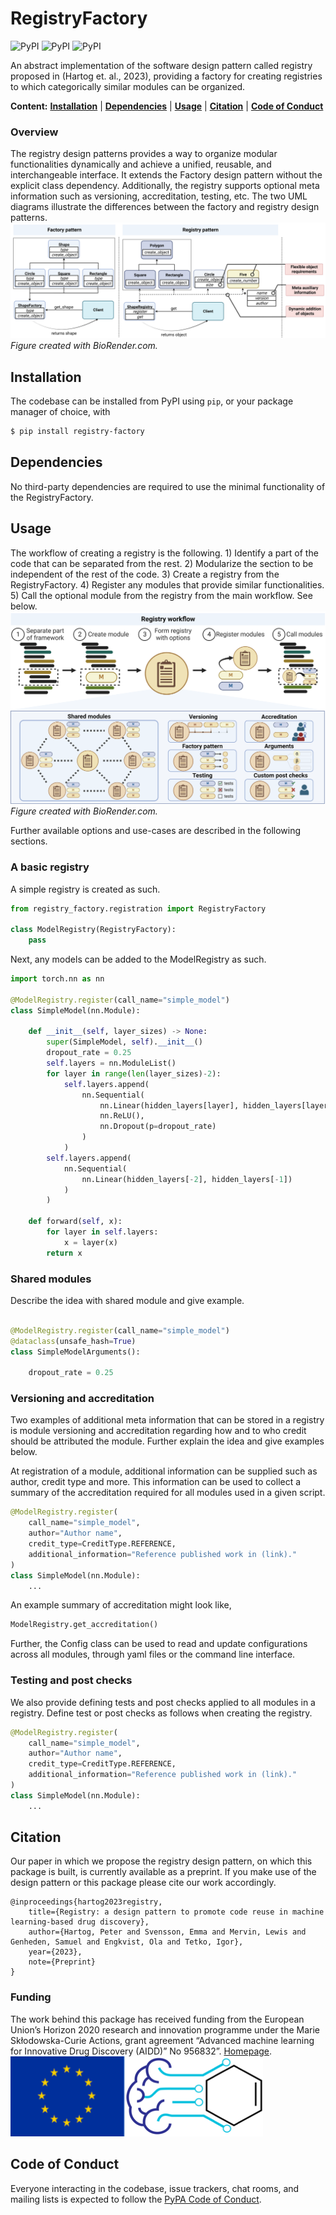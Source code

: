 # RegistryFactory

![PyPI](https://img.shields.io/pypi/v/registry-factory)
![PyPI](https://img.shields.io/pypi/pyversions/registry-factory)
![PyPI](https://img.shields.io/github/license/aidd-msca/registry-factory)

An abstract implementation of the software design pattern called registry proposed in (Hartog et. al., 2023), 
providing a factory for creating registries to which categorically similar modules can be organized.

**Content:** 
**[Installation](#installation)**
| **[Dependencies](#dependencies)**
| **[Usage](#usage)**
| **[Citation](#citation)**
| **[Code of Conduct](#code-of-conduct)**

### Overview
The registry design patterns provides a way to organize modular 
functionalities dynamically and achieve a unified, reusable, and interchangeable interface. 
It extends the Factory design pattern without the explicit class dependency. 
Additionally, the registry supports optional meta information such as versioning, accreditation, 
testing, etc. 
The two UML diagrams illustrate the differences between the factory and registry design patterns. 
![plot](figures/registry_uml.png)
_Figure created with BioRender.com._

## Installation

The codebase can be installed from PyPI using `pip`, or your package manager of choice, with

```bash
$ pip install registry-factory
```

## Dependencies

No third-party dependencies are required to use the minimal functionality of the RegistryFactory. 

## Usage

The workflow of creating a registry is the following. 1)  Identify a part of the code that can be 
separated from the rest. 2) Modularize the section to be independent of the rest of the code. 3) 
Create a registry from the RegistryFactory. 4) Register any modules that provide similar 
functionalities. 5) Call the optional module from the registry from the main workflow. See below. 
![plot](figures/registry_creation.png)
_Figure created with BioRender.com._

Further available options and use-cases are described in the following sections.  

### A basic registry
A simple registry is created as such.

``` Python
from registry_factory.registration import RegistryFactory

class ModelRegistry(RegistryFactory):
    pass
```

Next, any models can be added to the ModelRegistry as such.

``` Python
import torch.nn as nn

@ModelRegistry.register(call_name="simple_model")
class SimpleModel(nn.Module):

    def __init__(self, layer_sizes) -> None:
        super(SimpleModel, self).__init__()
        dropout_rate = 0.25
        self.layers = nn.ModuleList()
        for layer in range(len(layer_sizes)-2):
            self.layers.append(
                nn.Sequential(
                    nn.Linear(hidden_layers[layer], hidden_layers[layer+1]),
                    nn.ReLU(),
                    nn.Dropout(p=dropout_rate)
                )
            )
        self.layers.append(
            nn.Sequential(
                nn.Linear(hidden_layers[-2], hidden_layers[-1])
            )
        )

    def forward(self, x):
        for layer in self.layers:
            x = layer(x)
        return x

```

### Shared modules
Describe the idea with shared module and give example.

``` Python

@ModelRegistry.register(call_name="simple_model")  
@dataclass(unsafe_hash=True)
class SimpleModelArguments():

    dropout_rate = 0.25
```

### Versioning and accreditation
Two examples of additional meta information that can be stored in a registry is module versioning 
and accreditation regarding how and to who credit should be attributed the module. 
Further explain the idea and give examples below.

At registration of a module, additional information can be supplied such as author, credit type and more. 
This information can be used to collect a summary of the accreditation required for all modules used in a given script. 

``` Python
@ModelRegistry.register(
    call_name="simple_model",
    author="Author name",
    credit_type=CreditType.REFERENCE,
    additional_information="Reference published work in (link)."
)
class SimpleModel(nn.Module):
    ...
```

An example summary of accreditation might look like,
``` Python
ModelRegistry.get_accreditation()
```

Further, the Config class can be used to read and update configurations across all modules, 
through yaml files or the command line interface.

### Testing and post checks
We also provide defining tests and post checks applied to all modules in a registry. Define test 
or post checks as follows when creating the registry.

``` Python
@ModelRegistry.register(
    call_name="simple_model",
    author="Author name",
    credit_type=CreditType.REFERENCE,
    additional_information="Reference published work in (link)."
)
class SimpleModel(nn.Module):
    ...
```

## Citation
Our paper in which we propose the registry design pattern, on which this package is built, is currently 
available as a preprint. If you make use of the design pattern or this package please cite our work accordingly.

```
@inproceedings{hartog2023registry,
    title={Registry: a design pattern to promote code reuse in machine learning-based drug discovery},
    author={Hartog, Peter and Svensson, Emma and Mervin, Lewis and Genheden, Samuel and Engkvist, Ola and Tetko, Igor},
    year={2023},
    note={Preprint}
}
```

### Funding

The work behind this package has received funding from the European Union’s Horizon 2020 
research and innovation programme under the Marie Skłodowska-Curie 
Actions, grant agreement “Advanced machine learning for Innovative Drug 
Discovery (AIDD)” No 956832”. [Homepage](https://ai-dd.eu/). 
![plot](figures/aidd.png)

## Code of Conduct

Everyone interacting in the codebase, issue trackers, chat rooms, and mailing lists is expected to follow the 
[PyPA Code of Conduct](https://www.pypa.io/en/latest/code-of-conduct/).

 